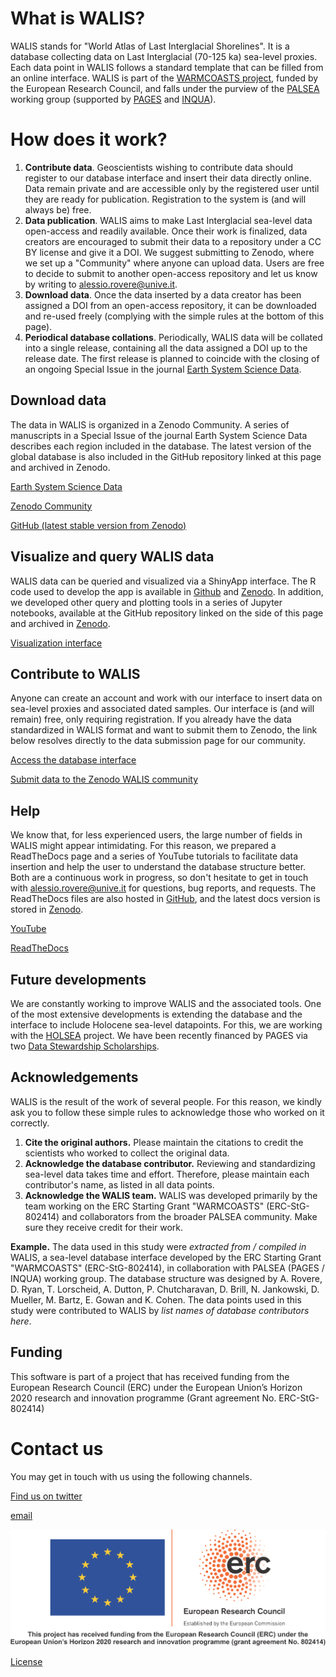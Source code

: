 # <i class="fa-solid fa-circle-info"></i> What is WALIS?
WALIS stands for "World Atlas of Last Interglacial Shorelines". It is a database collecting data on Last Interglacial (70-125 ka) sea-level proxies. Each data point in WALIS follows a standard template that can be filled from an online interface. WALIS is part of the [WARMCOASTS project](www.warmcoasts.eu), funded by the European Research Council, and falls under the purview of the [PALSEA](https://palseagroup.weebly.com) working group (supported by [PAGES](https://pastglobalchanges.org) and [INQUA](https://www.inqua.org)).

# <i class="fa-solid fa-gears"></i> How does it work?
1. **Contribute data**. Geoscientists wishing to contribute data should register to our database interface and insert their data directly online. Data remain private and are accessible only by the registered user until they are ready for publication. Registration to the system is (and will always be) free.
2. **Data publication**. WALIS aims to make Last Interglacial sea-level data open-access and readily available. Once their work is finalized, data creators are encouraged to submit their data to a repository under a CC BY license and give it a DOI. We suggest submitting to Zenodo, where we set up a "Community" where anyone can upload data. Users are free to decide to submit to another open-access repository and let us know by writing to [alessio.rovere@unive.it](mailto:alessio.rovere@unive.it).
3. **Download data**. Once the data inserted by a data creator has been assigned a DOI from an open-access repository, it can be downloaded and re-used freely (complying with the simple rules at the bottom of this page). 
4. **Periodical database collations**. Periodically, WALIS data will be collated into a single release, containing all the data assigned a DOI up to the release date. The first release is planned to coincide with the closing of an ongoing Special Issue in the journal [Earth System Science Data](https://essd.copernicus.org/articles/special_issue1055.html). 

##  <i class="fa-solid fa-cloud-arrow-down"></i> Download data
The data in WALIS is organized in a Zenodo Community. A series of manuscripts in a Special Issue of the journal Earth System Science Data describes each region included in the database. The latest version of the global database is also included in the GitHub repository linked at this page and archived in Zenodo.

<i class="fa-solid fa-book"></i> [Earth System Science Data](https://essd.copernicus.org/articles/special_issue1055.html)

<i class="fa-solid fa-users"></i> [Zenodo Community](https://zenodo.org/communities/walis_database/)

<i class="fa-brands fa-github"></i> [GitHub (latest stable version from Zenodo)](https://doi.org/10.5281/zenodo.5979519)

## <i class="fa-solid fa-magnifying-glass"></i> Visualize and query WALIS data
WALIS data can be queried and visualized via a ShinyApp interface. The R code used to develop the app is available in [Github](https://github.com/Alerovere/WALIS_Visualization/tree/v1.0) and [Zenodo](https://doi.org/10.5281/zenodo.4943540). In addition, we developed other query and plotting tools in a series of Jupyter notebooks, available at the GitHub repository linked on the side of this page and archived in [Zenodo](https://doi.org/10.5281/zenodo.5979519).

<i class="fa-solid fa-earth-americas"></i> [Visualization interface](https://warmcoasts.shinyapps.io/WALIS_Visualization/)

## <i class="fa-solid fa-pen-to-square"></i> Contribute to WALIS
Anyone can create an account and work with our interface to insert data on sea-level proxies and associated dated samples. Our interface is (and will remain) free, only requiring registration. If you already have the data standardized in WALIS format and want to submit them to Zenodo, the link below resolves directly to the data submission page for our community.

<i class="fa-solid fa-arrows-rotate"></i> [Access the database interface](http://ec2-52-14-227-13.us-east-2.compute.amazonaws.com/Management_Login/)

<i class="fa-regular fa-share-nodes"></i> [Submit data to the Zenodo WALIS community](https://zenodo.org/login/?next=%2Fdeposit%2Fnew%3Fc%3Dwalis_database) 

## <i class="fa-solid fa-circle-question"></i> Help
We know that, for less experienced users, the large number of fields in WALIS might appear intimidating. For this reason, we prepared a ReadTheDocs page and a series of YouTube tutorials to facilitate data insertion and help the user to understand the database structure better. Both are a continuous work in progress, so don't hesitate to get in touch with [alessio.rovere@unive.it](mailto:alessio.rovere@unive.it) for questions, bug reports, and requests. The ReadTheDocs files are also hosted in [GitHub](https://github.com/Alerovere/WALIS_Help), and the latest docs version is stored in [Zenodo](https://doi.org/10.5281/zenodo.3961543).

<i class="fa-brands fa-youtube"></i> [YouTube](https://www.youtube.com/playlist?list=PLhYGGzjMovNfAK9Q9NAio52mBj55-MB6V)

<i class="fa-solid fa-glasses"></i> [ReadTheDocs](https://walis-help.readthedocs.io/en/latest/)

## <i class="fa-solid fa-arrow-trend-up"></i> Future developments
We are constantly working to improve WALIS and the associated tools. One of the most extensive developments is extending the database and the interface to include Holocene sea-level datapoints. For this, we are working with the [HOLSEA](https://www.holsea.org) project. We have been recently financed by PAGES via two [Data Stewardship Scholarships](https://pastglobalchanges.org/science/wg/palsea/data).

## <i class="fa-solid fa-handshake-simple"></i> Acknowledgements
WALIS is the result of the work of several people. For this reason, we kindly ask you to follow these simple rules to acknowledge those who worked on it correctly.

1. **Cite the original authors.** Please maintain the citations to credit the scientists who worked to collect the original data.
2. **Acknowledge the database contributor.** Reviewing and standardizing sea-level data takes time and effort. Therefore, please maintain each contributor's name, as listed in all data points.
3. **Acknowledge the WALIS team.** WALIS was developed primarily by the team working on the ERC Starting Grant "WARMCOASTS" (ERC-StG-802414) and collaborators from the broader PALSEA community. Make sure they receive credit for their work.

**Example.** The data used in this study were *extracted from / compiled in* WALIS, a sea-level database interface developed by the ERC Starting Grant "WARMCOASTS" (ERC-StG-802414), in collaboration with PALSEA (PAGES / INQUA) working group. The database structure was designed by A. Rovere, D. Ryan, T. Lorscheid, A. Dutton, P. Chutcharavan, D. Brill, N. Jankowski, D. Mueller, M. Bartz, E. Gowan and K. Cohen. The data points used in this study were contributed to WALIS by *list names of database contributors here*.

## <i class="fa-regular fa-sack-dollar"></i> Funding
This software is part of a project that has received funding from the European Research Council (ERC) under the European Union’s Horizon 2020 research and innovation programme (Grant agreement No. ERC-StG-802414)

# Contact us
You may get in touch with us using the following channels.

<i class="fa-brands fa-twitter"></i>  [Find us on twitter](https://twitter.com/walisdatabase)

<i class="fa-solid fa-at"></i>  [email](mailto:alessio.rovere@unive.it)

![logo](./img/ERC.png)

<i class="fa-brands fa-creative-commons"></i><i class="fa-brands fa-creative-commons-by"></i> [License](https://creativecommons.org/licenses/by/4.0/)

<script src="https://kit.fontawesome.com/f4ba202135.js" crossorigin="anonymous"></script> 
